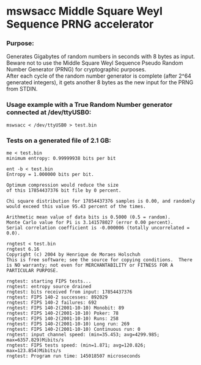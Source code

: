 # mswsacc Middle Square Weyl Sequence PRNG accelerator

### Purpose:
Generates Gigabytes of random numbers in seconds with 8 bytes as input.<br>
Beware not to use the Middle Square Weyl Sequence Pseudo Random Number Generator (PRNG) for cryptographic purposes.<br>
After each cycle of the random number generator is complete (after 2^64 generated integers), it gets another 8 bytes as the new input for the PRNG from STDIN.

### Usage example with a True Random Number generator connected at /dev/ttyUSB0:
`mswsacc < /dev/ttyUSB0 > test.bin`

### Tests on a generated file of 2.1 GB:
```
me < test.bin
minimum entropy: 0.99999938 bits per bit
```
```
ent -b < test.bin
Entropy = 1.000000 bits per bit.

Optimum compression would reduce the size
of this 17854437376 bit file by 0 percent.

Chi square distribution for 17854437376 samples is 0.00, and randomly
would exceed this value 95.43 percent of the times.

Arithmetic mean value of data bits is 0.5000 (0.5 = random).
Monte Carlo value for Pi is 3.141578027 (error 0.00 percent).
Serial correlation coefficient is -0.000006 (totally uncorrelated = 0.0).
```
```
rngtest < test.bin
rngtest 6.16
Copyright (c) 2004 by Henrique de Moraes Holschuh
This is free software; see the source for copying conditions.  There is NO warranty; not even for MERCHANTABILITY or FITNESS FOR A PARTICULAR PURPOSE.

rngtest: starting FIPS tests...
rngtest: entropy source drained
rngtest: bits received from input: 17854437376
rngtest: FIPS 140-2 successes: 892029
rngtest: FIPS 140-2 failures: 692
rngtest: FIPS 140-2(2001-10-10) Monobit: 89
rngtest: FIPS 140-2(2001-10-10) Poker: 78
rngtest: FIPS 140-2(2001-10-10) Runs: 258
rngtest: FIPS 140-2(2001-10-10) Long run: 269
rngtest: FIPS 140-2(2001-10-10) Continuous run: 0
rngtest: input channel speed: (min=35.453; avg=4299.985; max=6357.829)Mibits/s
rngtest: FIPS tests speed: (min=1.871; avg=120.826; max=123.854)Mibits/s
rngtest: Program run time: 145018507 microseconds
```
